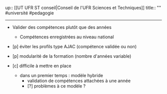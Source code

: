 up:: [[UT UFR ST conseil|Conseil de l'UFR Sciences et Techniques]]
title:: ""
#université #pedagogie

---

 - Valider des compétences plutôt que des années
     - Compétences enregistrées au niveau national
 - [p] éviter les profils type AJAC (compétence validée ou non)
 - [p] modularité de la formation (nombre d'années variable)

 - [c] difficile à mettre en place
     - dans un premier temps : modèle hybride
         - validation de compétences attachées à une année
         - [?] problèmes à ce modèle ?
